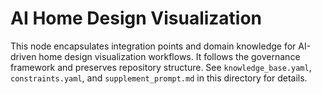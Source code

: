 # AI Home Design Visualization

This node encapsulates integration points and domain knowledge for AI-driven home design visualization workflows. It follows the governance framework and preserves repository structure. See `knowledge_base.yaml`, `constraints.yaml`, and `supplement_prompt.md` in this directory for details.
